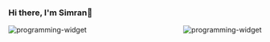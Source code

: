 ### Hi there, I'm Simran👋 


 <img src="https://github-readme-stats.vercel.app/api/top-langs/?username=simrank13&layout=compact&theme=tokyonight" alt="programming-widget" align="left"/>
  <img src="https://github-readme-stats.vercel.app/api/?username=simrank13&count_private=true&theme=tokyonight&showicons=true" alt="programming-widget" align="right"/>





<!--
**simrank13/simrank13** is a ✨ _special_ ✨ repository because its `README.md` (this file) appears on your GitHub profile.

Here are some ideas to get you started:

- 🔭 I’m currently working on ...
- 🌱 I’m currently learning ...
- 👯 I’m looking to collaborate on ...
- 🤔 I’m looking for help with ...
- 💬 Ask me about ...
- 📫 How to reach me: ...
- 😄 Pronouns: ...
- ⚡ Fun fact: ...
-->

